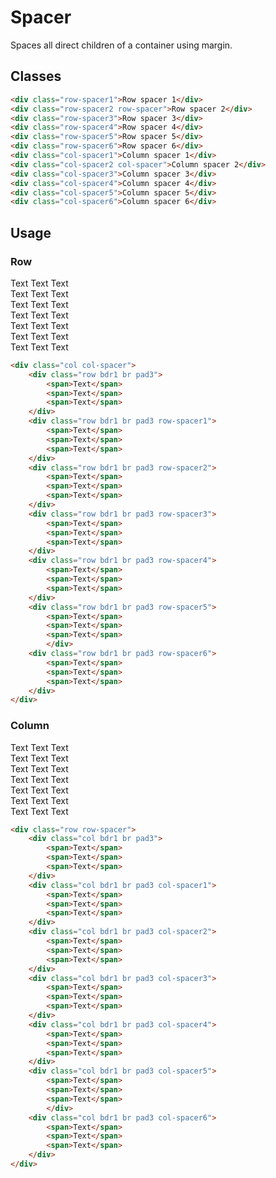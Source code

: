 # Spacer
Spaces all direct children of a container using margin.

## Classes
```html
<div class="row-spacer1">Row spacer 1</div>
<div class="row-spacer2 row-spacer">Row spacer 2</div>
<div class="row-spacer3">Row spacer 3</div>
<div class="row-spacer4">Row spacer 4</div>
<div class="row-spacer5">Row spacer 5</div>
<div class="row-spacer6">Row spacer 6</div>
<div class="col-spacer1">Column spacer 1</div>
<div class="col-spacer2 col-spacer">Column spacer 2</div>
<div class="col-spacer3">Column spacer 3</div>
<div class="col-spacer4">Column spacer 4</div>
<div class="col-spacer5">Column spacer 5</div>
<div class="col-spacer6">Column spacer 6</div>
```

## Usage

### Row
<div class="col col-spacer">
    <div class="row bdr1 br pad3">
        <span>Text</span>
        <span>Text</span>
        <span>Text</span>
    </div>
    <div class="row bdr1 br pad3 row-spacer1">
        <span>Text</span>
        <span>Text</span>
        <span>Text</span>
    </div>
    <div class="row bdr1 br pad3 row-spacer2">
        <span>Text</span>
        <span>Text</span>
        <span>Text</span>
    </div>
    <div class="row bdr1 br pad3 row-spacer3">
        <span>Text</span>
        <span>Text</span>
        <span>Text</span>
    </div>
    <div class="row bdr1 br pad3 row-spacer4">
        <span>Text</span>
        <span>Text</span>
        <span>Text</span>
    </div>
    <div class="row bdr1 br pad3 row-spacer5">
        <span>Text</span>
        <span>Text</span>
        <span>Text</span>
        </div>
    <div class="row bdr1 br pad3 row-spacer6">
        <span>Text</span>
        <span>Text</span>
        <span>Text</span>
    </div>
</div>

```html
<div class="col col-spacer">
    <div class="row bdr1 br pad3">
        <span>Text</span>
        <span>Text</span>
        <span>Text</span>
    </div>
    <div class="row bdr1 br pad3 row-spacer1">
        <span>Text</span>
        <span>Text</span>
        <span>Text</span>
    </div>
    <div class="row bdr1 br pad3 row-spacer2">
        <span>Text</span>
        <span>Text</span>
        <span>Text</span>
    </div>
    <div class="row bdr1 br pad3 row-spacer3">
        <span>Text</span>
        <span>Text</span>
        <span>Text</span>
    </div>
    <div class="row bdr1 br pad3 row-spacer4">
        <span>Text</span>
        <span>Text</span>
        <span>Text</span>
    </div>
    <div class="row bdr1 br pad3 row-spacer5">
        <span>Text</span>
        <span>Text</span>
        <span>Text</span>
        </div>
    <div class="row bdr1 br pad3 row-spacer6">
        <span>Text</span>
        <span>Text</span>
        <span>Text</span>
    </div>
</div>
```

### Column
<div class="row row-spacer">
    <div class="col bdr1 br pad3">
        <span>Text</span>
        <span>Text</span>
        <span>Text</span>
    </div>
    <div class="col bdr1 br pad3 col-spacer1">
        <span>Text</span>
        <span>Text</span>
        <span>Text</span>
    </div>
    <div class="col bdr1 br pad3 col-spacer2">
        <span>Text</span>
        <span>Text</span>
        <span>Text</span>
    </div>
    <div class="col bdr1 br pad3 col-spacer3">
        <span>Text</span>
        <span>Text</span>
        <span>Text</span>
    </div>
    <div class="col bdr1 br pad3 col-spacer4">
        <span>Text</span>
        <span>Text</span>
        <span>Text</span>
    </div>
    <div class="col bdr1 br pad3 col-spacer5">
        <span>Text</span>
        <span>Text</span>
        <span>Text</span>
        </div>
    <div class="col bdr1 br pad3 col-spacer6">
        <span>Text</span>
        <span>Text</span>
        <span>Text</span>
    </div>
</div>

```html
<div class="row row-spacer">
    <div class="col bdr1 br pad3">
        <span>Text</span>
        <span>Text</span>
        <span>Text</span>
    </div>
    <div class="col bdr1 br pad3 col-spacer1">
        <span>Text</span>
        <span>Text</span>
        <span>Text</span>
    </div>
    <div class="col bdr1 br pad3 col-spacer2">
        <span>Text</span>
        <span>Text</span>
        <span>Text</span>
    </div>
    <div class="col bdr1 br pad3 col-spacer3">
        <span>Text</span>
        <span>Text</span>
        <span>Text</span>
    </div>
    <div class="col bdr1 br pad3 col-spacer4">
        <span>Text</span>
        <span>Text</span>
        <span>Text</span>
    </div>
    <div class="col bdr1 br pad3 col-spacer5">
        <span>Text</span>
        <span>Text</span>
        <span>Text</span>
        </div>
    <div class="col bdr1 br pad3 col-spacer6">
        <span>Text</span>
        <span>Text</span>
        <span>Text</span>
    </div>
</div>
```